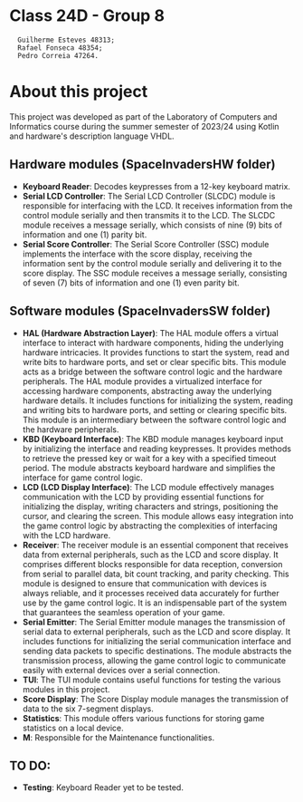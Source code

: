 # Class 24D - Group 8
      Guilherme Esteves 48313;
      Rafael Fonseca 48354;
      Pedro Correia 47264.

# About this project

This project was developed as part of the Laboratory of Computers and Informatics course during the summer semester of 2023/24 using Kotlin and hardware's description language VHDL.

## Hardware modules (SpaceInvadersHW folder)

- **Keyboard Reader**: Decodes keypresses from a 12-key keyboard matrix.
- **Serial LCD Controller**: The Serial LCD Controller (SLCDC) module is responsible for interfacing with the LCD. It receives information from the control module serially and then transmits it to the LCD. The SLCDC module receives a message serially, which consists of nine (9) bits of information and one (1) parity bit.
- **Serial Score Controller**: The Serial Score Controller (SSC) module implements the interface with the score display, receiving the information sent by the control module serially and delivering it to the score display. The SSC module receives a message serially, consisting of seven (7) bits of information and one (1) even parity bit.

## Software modules (SpaceInvadersSW folder)

- **HAL (Hardware Abstraction Layer)**: The HAL module offers a virtual interface to interact with hardware components, hiding the underlying hardware intricacies. It provides functions to start the system, read and write bits to hardware ports, and set or clear specific bits. This module acts as a bridge between the software control logic and the hardware peripherals. The HAL module provides a virtualized interface for accessing hardware components, abstracting away the underlying hardware details. It includes functions for initializing the system, reading and writing bits to hardware ports, and setting or clearing specific bits. This module is an intermediary between the software control logic and the hardware peripherals.
-  **KBD (Keyboard Interface)**: The KBD module manages keyboard input by initializing the interface and reading keypresses. It provides methods to retrieve the pressed key or wait for a key with a specified timeout period. The module abstracts keyboard hardware and simplifies the interface for game control logic.
-  **LCD (LCD Display Interface)**: The LCD module effectively manages communication with the LCD by providing essential functions for initializing the display, writing characters and strings, positioning the cursor, and clearing the screen. This module allows easy integration into the game control logic by abstracting the complexities of interfacing with the LCD hardware.
-  **Receiver**: The receiver module is an essential component that receives data from external peripherals, such as the LCD and score display. It comprises different blocks responsible for data reception, conversion from serial to parallel data, bit count tracking, and parity checking. This module is designed to ensure that communication with devices is always reliable, and it processes received data accurately for further use by the game control logic. It is an indispensable part of the system that guarantees the seamless operation of your game.
-  **Serial Emitter**: The Serial Emitter module manages the transmission of serial data to external peripherals, such as the LCD and score display. It includes functions for initializing the serial communication interface and sending data packets to specific destinations. The module abstracts the transmission process, allowing the game control logic to communicate easily with external devices over a serial connection.
-  **TUI**: The TUI module contains useful functions for testing the various modules in this project.
-  **Score Display**: The Score Display module manages the transmission of data to the six 7-segment displays.
-  **Statistics**: This module offers various functions for storing game statistics on a local device.
-  **M**: Responsible for the Maintenance functionalities.

## TO DO:
- **Testing**: Keyboard Reader yet to be tested.
